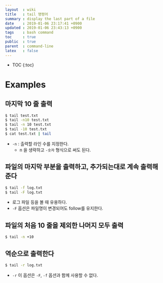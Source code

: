 ```yaml
---
layout  : wiki
title   : tail 명령어
summary : display the last part of a file
date    : 2019-01-06 23:17:41 +0900
updated : 2019-01-06 23:43:13 +0900
tags    : bash command
toc     : true
public  : true
parent  : command-line
latex   : false
---
```

* TOC
{:toc}

# Examples
## 마지막 10 줄 출력
```sh
$ tail test.txt
$ tail -n10 test.txt
$ tail -n 10 test.txt
$ tail -10 test.txt
$ cat test.txt | tail
```

* `-n` : 출력할 라인 수를 지정한다.
    * n 을 생략하고 `-숫자` 형식으로 써도 된다.

## 파일의 마지막 부분을 출력하고, 추가되는대로 계속 출력해준다
```sh
$ tail -f log.txt
$ tail -F log.txt
```

* 로그 파일 등을 볼 때 유용하다.
* `-F` 옵션은 파일명이 변경되어도 follow를 유지한다.

## 파일의 처음 10 줄을 제외한 나머지 모두 출력
```sh
$ tail -n +10
```

## 역순으로 출력한다
```sh
$ tail -r log.txt
```

* `-r` 이 옵션은 `-F`, `-f` 옵션과 함께 사용할 수 없다.
